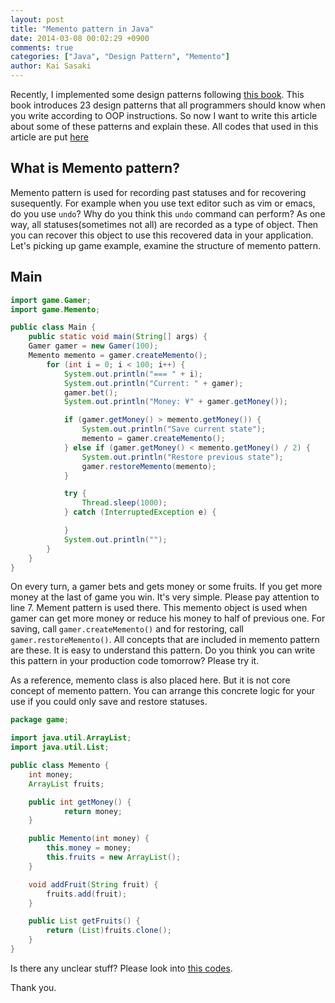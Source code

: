 ```yaml
---
layout: post
title: "Memento pattern in Java"
date: 2014-03-08 00:02:29 +0900
comments: true
categories: ["Java", "Design Pattern", "Memento"]
author: Kai Sasaki
---
```


Recently, I implemented some design patterns following [this book](http://www.amazon.co.jp/%E5%A2%97%E8%A3%9C%E6%94%B9%E8%A8%82%E7%89%88Java%E8%A8%80%E8%AA%9E%E3%81%A7%E5%AD%A6%E3%81%B6%E3%83%87%E3%82%B6%E3%82%A4%E3%83%B3%E3%83%91%E3%82%BF%E3%83%BC%E3%83%B3%E5%85%A5%E9%96%80-%E7%B5%90%E5%9F%8E-%E6%B5%A9/dp/4797327030). This book introduces 23 design patterns that all programmers should know when you write according to OOP instructions. So now I want to write this article about some of these patterns and explain these. All codes that used in this article are put [here](https://github.com/Lewuathe/java-GoF/tree/master/Memento)

<!-- more -->

## What is Memento pattern?

Memento pattern is used for recording past statuses and for recovering susequently. For example when you use text editor such as vim or emacs, do you use `undo`?
Why do you think this `undo` command can perform? As one way, all statuses(sometimes not all) are recorded as a type of object. Then you can recover this object
to use this recovered data in your application. Let's picking up game example, examine the structure of memento pattern.

## Main

```java
import game.Gamer;
import game.Memento;

public class Main {
    public static void main(String[] args) {
    Gamer gamer = new Gamer(100);
    Memento memento = gamer.createMemento();
        for (int i = 0; i < 100; i++) {
            System.out.println("=== " + i);
            System.out.println("Current: " + gamer);
            gamer.bet();
            System.out.println("Money: ¥" + gamer.getMoney());

            if (gamer.getMoney() > memento.getMoney()) {
                System.out.println("Save current state");
                memento = gamer.createMemento();
            } else if (gamer.getMoney() < memento.getMoney() / 2) {
                System.out.println("Restore previous state");
                gamer.restoreMemento(memento);
            }

            try {
                Thread.sleep(1000);
            } catch (InterruptedException e) {

            }
            System.out.println("");
        }
    }
}
```


On every turn, a gamer bets and gets money or some fruits. If you get more money at the last of game you win. It's very simple.
Please pay attention to line 7. Mement pattern is used there. This memento object is used when gamer can get more money or reduce
his money to half of previous one. For saving, call `gamer.createMemento()` and for restoring, call `gamer.restoreMemento()`.
All concepts that are included in memento pattern are these. It is easy to understand this pattern. Do you think you can write this pattern
in your production code tomorrow? Please try it.

As a reference, memento class is also placed here. But it is not core concept of memento pattern. You can arrange this concrete logic for your use
if you could only save and restore statuses.

```java
package game;

import java.util.ArrayList;
import java.util.List;

public class Memento {
    int money;
    ArrayList fruits;

    public int getMoney() {
	        return money;
    }

    public Memento(int money) {
        this.money = money;
        this.fruits = new ArrayList();
    }

    void addFruit(String fruit) {
        fruits.add(fruit);
    }

    public List getFruits() {
        return (List)fruits.clone();
    }
}
```

Is there any unclear stuff? Please look into [this codes](https://github.com/Lewuathe/java-GoF/tree/master/Memento).

Thank you.
